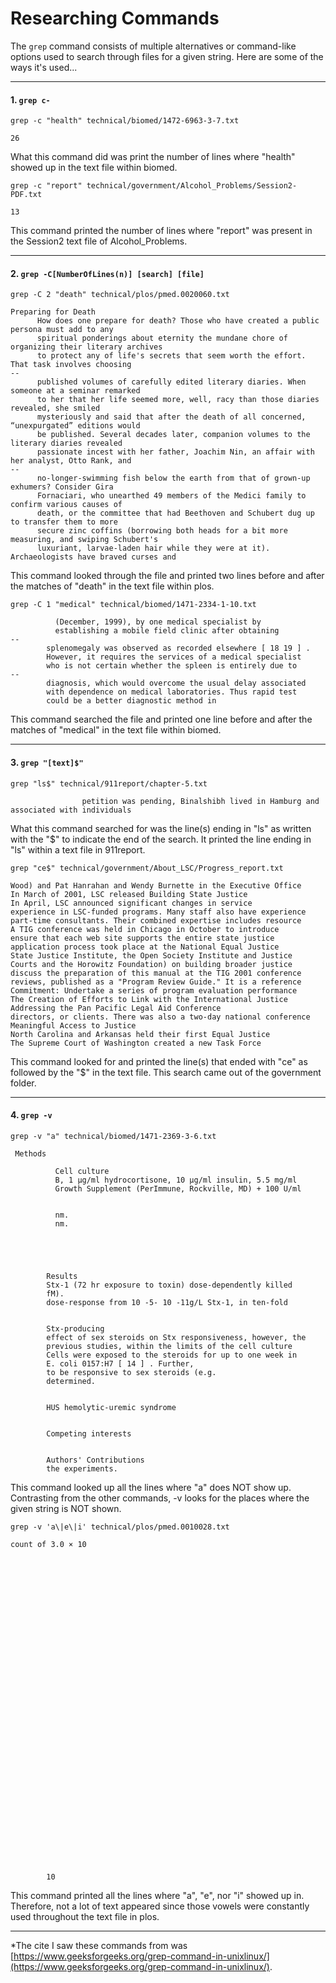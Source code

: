 # Researching Commands
The ```grep``` command consists of multiple alternatives or command-like options used to search through files for a given string. Here are some of the ways it's used... 

***

#### 1. ```grep c-```
  ```
  grep -c "health" technical/biomed/1472-6963-3-7.txt
  ```
  ```
  26
  ```
 What this command did was print the number of lines where "health" showed up in the text file within biomed. 
  ```
  grep -c "report" technical/government/Alcohol_Problems/Session2-PDF.txt
  ``` 
  ```
  13
  ```
 This command printed the number of lines where "report" was present in the Session2 text file of Alcohol_Problems.

***

#### 2. ```grep -C[NumberOfLines(n)] [search] [file]``` 
  ```
  grep -C 2 "death" technical/plos/pmed.0020060.txt
  ``` 
  ```
  Preparing for Death
        How does one prepare for death? Those who have created a public persona must add to any
        spiritual ponderings about eternity the mundane chore of organizing their literary archives
        to protect any of life's secrets that seem worth the effort. That task involves choosing
--
        published volumes of carefully edited literary diaries. When someone at a seminar remarked
        to her that her life seemed more, well, racy than those diaries revealed, she smiled
        mysteriously and said that after the death of all concerned, “unexpurgated” editions would
        be published. Several decades later, companion volumes to the literary diaries revealed
        passionate incest with her father, Joachim Nin, an affair with her analyst, Otto Rank, and
--
        no-longer-swimming fish below the earth from that of grown-up exhumers? Consider Gira
        Fornaciari, who unearthed 49 members of the Medici family to confirm various causes of
        death, or the committee that had Beethoven and Schubert dug up to transfer them to more
        secure zinc coffins (borrowing both heads for a bit more measuring, and swiping Schubert's
        luxuriant, larvae-laden hair while they were at it). Archaeologists have braved curses and
 ```
This command looked through the file and printed two lines before and after the matches of "death" in the text file within plos.
```
grep -C 1 "medical" technical/biomed/1471-2334-1-10.txt
```
```three villages of each PHC during autumn season
          (December, 1999), by one medical specialist by
          establishing a mobile field clinic after obtaining
--
        splenomegaly was observed as recorded elsewhere [ 18 19 ] .
        However, it requires the services of a medical specialist
        who is not certain whether the spleen is entirely due to
--
        diagnosis, which would overcome the usual delay associated
        with dependence on medical laboratories. Thus rapid test
        could be a better diagnostic method in 
 ```
This command searched the file and printed one line before and after the matches of "medical" in the text file within biomed.
***

#### 3. ```grep "[text]$"```
```
grep "ls$" technical/911report/chapter-5.txt 
```
```
                petition was pending, Binalshibh lived in Hamburg and associated with individuals
```
What this command searched for was the line(s) ending in "ls" as written with the "$" to indicate the end of the search. It printed the line ending in "ls" within a text file in 911report.
```
grep "ce$" technical/government/About_LSC/Progress_report.txt 
```
```
Wood) and Pat Hanrahan and Wendy Burnette in the Executive Office
In March of 2001, LSC released Building State Justice
In April, LSC announced significant changes in service
experience in LSC-funded programs. Many staff also have experience
part-time consultants. Their combined expertise includes resource
A TIG conference was held in Chicago in October to introduce
ensure that each web site supports the entire state justice
application process took place at the National Equal Justice
State Justice Institute, the Open Society Institute and Justice
Courts and the Horowitz Foundation) on building broader justice
discuss the preparation of this manual at the TIG 2001 conference
reviews, published as a "Program Review Guide." It is a reference
Commitment: Undertake a series of program evaluation performance
The Creation of Efforts to Link with the International Justice
Addressing the Pan Pacific Legal Aid Conference
directors, or clients. There was also a two-day national conference
Meaningful Access to Justice
North Carolina and Arkansas held their first Equal Justice
The Supreme Court of Washington created a new Task Force
```
This command looked for and printed the line(s) that ended with "ce" as followed by the "$" in the text file. This search came out of the government folder.
***

#### 4. ```grep -v```
```
grep -v "a" technical/biomed/1471-2369-3-6.txt    
```
```
 Methods
        
          Cell culture
          B, 1 μg/ml hydrocortisone, 10 μg/ml insulin, 5.5 mg/ml
          Growth Supplement (PerImmune, Rockville, MD) + 100 U/ml
        
        
          nm.
          nm.
        
        
        
      
      
        Results
        Stx-1 (72 hr exposure to toxin) dose-dependently killed
        fM).
        dose-response from 10 -5- 10 -11g/L Stx-1, in ten-fold
      
      
        Stx-producing 
        effect of sex steroids on Stx responsiveness, however, the
        previous studies, within the limits of the cell culture
        Cells were exposed to the steroids for up to one week in
        E. coli 0157:H7 [ 14 ] . Further,
        to be responsive to sex steroids (e.g.
        determined.
      
      
        HUS hemolytic-uremic syndrome
      
      
        Competing interests
      
      
        Authors' Contributions
        the experiments.
 ```
This command looked up all the lines where "a" does NOT show up. Contrasting from the other commands, -v looks for the places where the given string is NOT shown.
```
grep -v 'a\|e\|i' technical/plos/pmed.0010028.txt     
```
```
count of 3.0 × 10
        
        
        
        
          
          
          
          
          
          
        
        
        
        
          
          
          
          
          
          
        
        
        
        
        
      
      
        
        
        
        
        
        
        
        
      
      
        10
```
This command printed all the lines where "a", "e", nor "i" showed up in. Therefore, not a lot of text appeared since those vowels were constantly used throughout the text file in plos.

***
*The cite I saw these commands from was [https://www.geeksforgeeks.org/grep-command-in-unixlinux/](https://www.geeksforgeeks.org/grep-command-in-unixlinux/).
